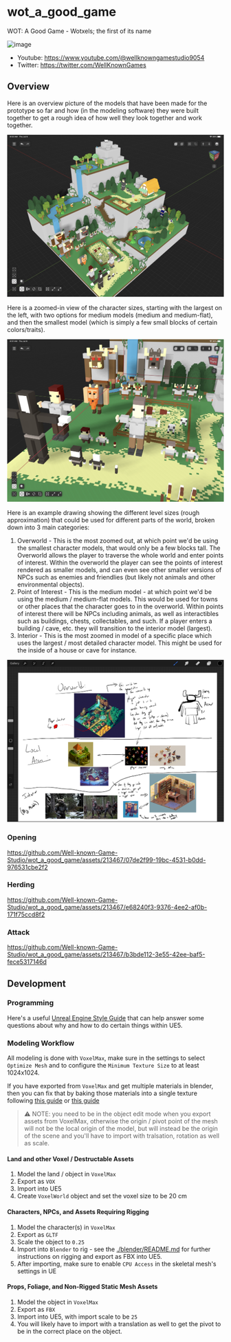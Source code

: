 # wot_a_good_game
WOT: A Good Game - Wotxels; the first of its name

![image](https://github.com/Well-known-Game-Studio/wot_a_good_game/assets/213467/d10bae3d-c8df-445d-88c4-9c6ab06c48c2)

- Youtube: https://www.youtube.com/@wellknowngamestudio9054
- Twitter: https://twitter.com/WellKnownGames

## Overview

Here is an overview picture of the models that have been made for the prototype
so far and how (in the modeling software) they were built together to get a
rough idea of how well they look together and work together.

![Model Overview](./images/model_overview.jpeg)

Here is a zoomed-in view of the character sizes, starting with the largest on
the left, with two options for medium models (medium and medium-flat), and then
the smallest model (which is simply a few small blocks of certain colors/traits).

![Character Sizes](./images/character_sizes.jpeg)

Here is an example drawing showing the different level sizes (rough
approximation) that could be used for different parts of the world, broken down
into 3 main categories:

1. Overworld - This is the most zoomed out, at which point we'd be using the
   smallest character models, that would only be a few blocks tall. The
   Overworld allows the player to traverse the whole world and enter points of
   interest. Within the overworld the player can see the points of interest
   rendered as smaller models, and can even see other smaller versions of NPCs
   such as enemies and friendlies (but likely not animals and other
   environmental objects).
2. Point of Interest - This is the medium model - at which point we'd be using
   the medium / medium-flat models. This would be used for towns or other places
   that the character goes to in the overworld. Within points of interest there
   will be NPCs including animals, as well as interactibles such as buildings,
   chests, collectables, and such. If a player enters a building / cave, etc.
   they will transition to the interior model (largest).
3. Interior - This is the most zoomed in model of a specific place which uses
   the largest / most detailed character model. This might be used for the
   inside of a house or cave for instance.

![Level Sizes](./images/level_sizes.jpeg)

### Opening

https://github.com/Well-known-Game-Studio/wot_a_good_game/assets/213467/07de2f99-19bc-4531-b0dd-976531cbe2f2

### Herding

https://github.com/Well-known-Game-Studio/wot_a_good_game/assets/213467/e68240f3-9376-4ee2-af0b-171f75ccd8f2

### Attack

https://github.com/Well-known-Game-Studio/wot_a_good_game/assets/213467/b3bde112-3e55-42ee-baf5-fece5317146d

## Development

### Programming

Here's a useful [Unreal Engine Style
Guide](https://github.com/Allar/ue5-style-guide) that can help answer some
questions about why and how to do certain things within UE5.

### Modeling Workflow

All modeling is done with `VoxelMax`, make sure in the settings to select
`Optimize Mesh` and to configure the `Minimum Texture Size` to at least
1024x1024.

If you have exported from `VoxelMax` and get multiple materials in blender, then
you can fix that by baking those materials into a single texture following [this
guide](https://blender.stackexchange.com/questions/218406/how-to-bake-multiple-materials-on-a-single-texture)
or [this
guide](https://gamefromscratch.com/baking-blender-materials-to-texture-to-make-them-usable-in-a-game-engine/)

> :warning: NOTE: you need to be in the object edit mode when you export assets
> from VoxelMax, otherwise the origin / pivot point of the mesh will not be the
> local origin of the model, but will instead be the origin of the scene and
> you'll have to import with tralsation, rotation as well as scale.

#### Land and other Voxel / Destructable Assets

1. Model the land / object in `VoxelMax`
2. Export as `VOX`
3. Import into UE5
4. Create `VoxelWorld` object and set the voxel size to be 20 cm

#### Characters, NPCs, and Assets Requiring Rigging

1. Model the character(s) in `VoxelMax`
2. Export as `GLTF`
3. Scale the object to `0.25`
4. Import into `Blender` to rig - see the
   [./blender/README.md](./blender/README.md) for further instructions on
   rigging and export as FBX into UE5.
5. After importing, make sure to enable `CPU Access` in the skeletal mesh's settings in UE
   
#### Props, Foliage, and Non-Rigged Static Mesh Assets

1. Model the object in `VoxelMax`
2. Export as `FBX`
3. Import into UE5, with import scale to be `25`
4. You will likely have to import with a translation as well to get the pivot to
   be in the correct place on the object.

